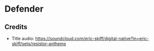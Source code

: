 # Defender

## Credits

* Title audio: https://soundcloud.com/eric-skiff/digital-native?in=eric-skiff/sets/resistor-anthems
